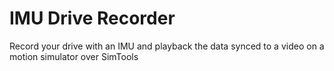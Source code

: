 # IMU Drive Recorder
 Record your drive with an IMU and playback the data synced to a video on a motion simulator over SimTools
